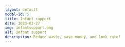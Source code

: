 ```yaml
---
layout: default
modal-id: 5
title: Infant support
date: 2023-02-27
img: infantsupport.png
alt: Infant support
description: Reduce waste, save money, and look cute!
---
```

